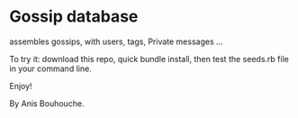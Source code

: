 # Gossip database

assembles gossips, with users, tags, Private messages ...

To try it: download this repo, quick bundle install, then test the seeds.rb file in your command line.


Enjoy!

By Anis Bouhouche.
